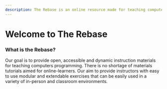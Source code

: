 ```yaml
---
description: The Rebase is an online resource made for teaching computer programming.
---
```


# Welcome to The Rebase

### What is the Rebase?

Our goal is to provide open, accessible and dynamic instruction materials for teaching computers programming. There is no shortage of materials tutorials aimed for online-learners. Our aim to provide instructors with easy to use modular and extendable exercises that can be easily used in a variety of in-person and classroom environments.

## 



